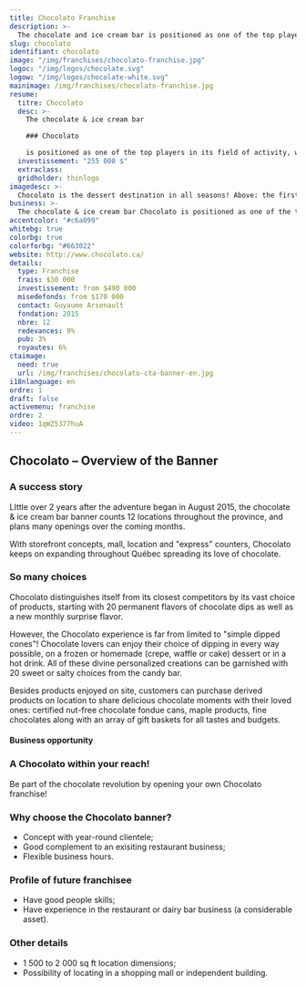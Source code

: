 ```yaml
---
title: Chocolato Franchise
description: >-
  The chocolate and ice cream bar is positioned as one of the top players in its field of activity, with the largest variety of chocolate dipping choices.
slug: chocolato
identifiant: chocolato
image: "/img/franchises/chocolato-franchise.jpg"
logoc: "/img/logos/chocolate.svg"
logow: "/img/logos/chocolate-white.svg"
mainimage: /img/franchises/chocolato-franchise.jpg
resume:
  titre: Chocolato
  desc: >-
    The chocolate & ice cream bar 

    ### Chocolato 

    is positioned as one of the top players in its field of activity, with the largest variety of chocolate dipping choices. Its 4-season concept offering a very diverse product selection, to be enjoyed on site or to-go, makes Chocolato THE destination for fans of sweets.   
  investissement: "255 000 $"
  extraclass:
  gridholder: thinlogo
imagedesc: >-
  Chocolato is the dessert destination in all seasons! Above: the first Chocolato store, located in Ste-Foy. 
business: >-
  The chocolate & ice cream bar Chocolato is positioned as one of the top players in its field of activity, with the largest variety of chocolate dipping choices. Its 4-season concept offering a very diverse product selection, to be enjoyed on site or to-go, makes Chocolato THE destination for fans of sweets.   
accentcolor: "#c6a099"
whitebg: true
colorbg: true
colorforbg: "#663022"
website: http://www.chocolato.ca/
details:
  type: Franchise
  frais: $30 000
  investissement: from $490 000 
  misedefonds: from $170 000
  contact: Guyaume Arsenault
  fondation: 2015
  nbre: 12
  redevances: 9%
  pub: 3%
  royautes: 6%
ctaimage: 
  need: true
  url: /img/franchises/chocolato-cta-banner-en.jpg
i18nlanguage: en
ordre: 1
draft: false
activemenu: franchise
ordre: 2
video: 1qWZ5377huA
---
```

## Chocolato – Overview of the Banner

### A success story 

LIttle over 2 years after the adventure began in August 2015, the chocolate & ice cream bar banner counts 12 locations throughout the province, and plans many openings over the coming months.

With storefront concepts, mall, location and "express" counters, Chocolato keeps on expanding throughout Québec spreading its love of chocolate. 

### So many choices 

Chocolato distinguishes itself from its closest competitors by its vast choice of products, starting with 20 permanent flavors of chocolate dips as well as a new monthly surprise flavor. 

However, the Chocolato experience is far from limited to "simple dipped cones"! Chocolate lovers can enjoy their choice of dipping in every way possible, on a frozen or homemade (crepe, waffle or cake) dessert or in a hot drink. All of these divine personalized creations can be garnished with 20 sweet or salty choices from the candy bar. 

Besides products enjoyed on site, customers can purchase derived products on location to share delicious chocolate moments with their loved ones: certified nut-free chocolate fondue cans, maple products, fine chocolates along with an array of gift baskets for all tastes and budgets.


#### Business opportunity 

### A Chocolato within your reach!

Be part of the chocolate revolution by opening your own Chocolato franchise! 

### Why choose the Chocolato banner?

- Concept with year-round clientele;
- Good complement to an exisiting restaurant business;
- Flexible business hours.

### Profile of future franchisee 

- Have good people skills;
- Have experience in the restaurant or dairy bar business (a considerable asset). 

### Other details

- 1 500 to 2 000 sq ft location dimensions;
- Possibility of locating in a shopping mall or independent building.
 


